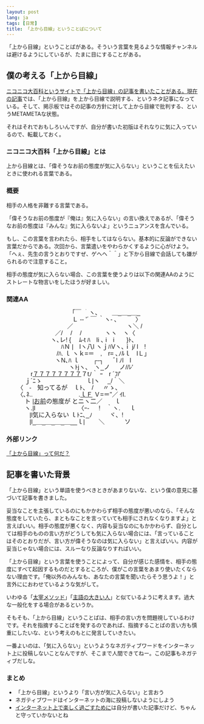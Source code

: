 ```yaml
---
layout: post
lang: ja
tags: [日常]
title: 「上から目線」ということばについて
---
```

「上から目線」ということばがある。そういう言葉を見るような情報チャンネルは避けるようにしているが、たまに目にすることがある。　

## 僕の考える「上から目線」

[ニコニコ大百科というサイトで「上から目線」の記事を書いたことがある。](http://dic.nicovideo.jp/r/a/%E4%B8%8A%E3%81%8B%E3%82%89%E7%9B%AE%E7%B7%9A/390247)[現在の記事](http://dic.nicovideo.jp/a/%E4%B8%8A%E3%81%8B%E3%82%89%E7%9B%AE%E7%B7%9A)では、「上から目線」を上から目線で説明する、というネタ記事になっている。そして、掲示板ではその記事の方針に対して上から目線で批判する、というMETAMETAな状態。

それはそれでおもしろいんですが、自分が書いた初版はそれなりに気に入っているので、転載しておく。

### ニコニコ大百科「上から目線」とは

上から目線とは、「偉そうなお前の態度が気に入らない」ということを伝えたいときに使われる言葉である。

### 概要

相手の人格を非難する言葉である。

「偉そうなお前の態度が『俺は』気に入らない」の言い換えであるが、「偉そうなお前の態度は『みんな』気に入らないよ」というニュアンスを含んでいる。

もし、この言葉を言われたら、相手をしてはならない。基本的に反論ができない言葉だからである。次回から、言葉遣いをやわらかくするように心がけよう。「へぇ、先生の言うとおりですぜ、ゲヘヘ＾＾」と下から目線で会話しても嫌がられるので注意すること。

相手の態度が気に入らない場合、この言葉を使うよりは以下の関連AAのようにストレートな物言いをしたほうが好ましい。

### 関連AA

<pre style="font-size: 16px; line-height: 18px; font-family: Mona,IPAMonaPGothic,'IPA モナー Pゴシック','MS PGothic AA','MS PGothic','ＭＳ Ｐゴシック',sans-serif; overflow: hidden;">　 　 　 　　　　　　　｢￣ ｀ヽ､ 　　＿_＿_＿_<br>　 　 　 　　　　　　　Ｌ -‐ '´ ￣ ｀ヽ- ､　　　〉<br>　　　　　　　　　　／ 　 　 　　　　　　ヽ＼ /<br>　　　　　　　　／/ 　/ 　/ 　 　 　ヽヽ　ヽ〈<br>　 　　　　　　ヽ､レ! {　 ﾑ-t ﾊ　li ､ i　i　　}ﾄ､<br>　　　　　　　　　ﾊＮ |　lヽ八l ヽｊﾊVヽ､ｉ j/ l　!<br>　 　　　　　　　/ﾊ. ｌ ヽｋ=＝　,　r= ､ﾉﾙｌ　lＬ」<br>　　　　　　　　ヽN､ﾊ ｌ　 　┌‐┐ 　 ﾞl ﾉl　l<br>　 　　　　　　　　　ヽﾄjヽ､　ヽ_ノ 　 ノ//ﾚ′<br>　　　　r<a class="auto" href="/a/%EF%BC%97%EF%BC%97">７７</a><a class="auto" href="/a/%EF%BC%97%EF%BC%97">７７</a><a class="auto" href="/a/%EF%BC%97%EF%BC%97">７７</a><a class="auto" href="/a/%EF%BC%97%EF%BC%97">７７</a>７tﾉ｀ ｰ　r ´ﾌ/′<br>　　　ｊ´ﾆゝ 　　　　　　　ｌ|ヽ 　_/｀＼<br>　 　〈　‐　知ってるが　ｌﾄ、　/ 　 〃ゝ、<br>　 　〈､ﾈ.. 　　　　　　 　.<a class="auto" href="/a/%EF%BD%8C%EF%BC%A6">ｌＦ</a> Ｖ=＝"／ ｲl.<br>　　　ト |<a class="auto" href="/a/%E3%81%8A%E5%89%8D">お前</a>の態度が とニヽ二／　　ｌ<br>　　　ヽ.|l　　　　 　 　　〈ｰ- 　 !　｀ヽ. 　 ｌ<br>　 　 　 |l気に入らない ｌﾄﾆ､_ﾉ 　 　 ヾ、!<br>　 　 　 |l_＿_＿_＿_＿__ｌ| 　　＼ 　　　ソ<br></pre>

### 外部リンク

[「上から目線」って何だ？](http://d.hatena.ne.jp/sunchan2004/20090713)

## 記事を書いた背景

「上から目線」という単語を使うべきときがあまりないな、という僕の意見に基づいて記事を書きました。

妥当なことを主張しているのにもかかわらず相手の態度が悪いのなら、「そんな態度をしていたら、まともなことを言っていても相手にされなくなりますよ」と言えばいい。相手の態度が悪くなく、内容も妥当なのにもかかわらず、自分としては相手のものの言い方がどうしても気に入らない場合には、「言っていることはそのとおりだが、言い方が偉そうなのは気に入らない」と言えばいい。内容が妥当じゃない場合には、スルーなり反論なりすればいい。

「上から目線」という言葉を使うことによって、自分が感じた感情を、相手の態度にすべて起因するものだとするところが、僕がこの言葉をあまり使いたくならない理由です。「俺以外のみんなも、あなたの言葉を聞いたらそう思うよ！」と言外ににおわせているような気がして。

いわゆる「[太宰メソッド](http://d.hatena.ne.jp/keyword/%C2%C0%BA%CB%A5%E1%A5%BD%A5%C3%A5%C9)」「[主語の大きい人](http://d.hatena.ne.jp/ZGOK/20080626/weare)」と似ているように考えます。過大な一般化をする場合があるというか。

そもそも、「上から目線」ということばは、相手の言い方を問題視しているわけです。それを指摘することばを発するのであれば、指摘することばの言い方も慎重にしたいな、という考えのもとに発言していきたい。

一番よいのは、「気に入らない」というようなネガティブワードをインターネット上に投稿しないことなんですが、そこまで人間できてねー。この記事もネガティブだしな。

### まとめ

- 「上から目線」というより「言い方が気に入らない」と言おう
- ネガティブワードはインターネットの海に投稿しないようにしよう
- [インターネット上で楽しく過ごすために](http://blog.wktk.co.jp/archives/181)は自分が書いた記事だけど、ちゃんと守っていかないとね
